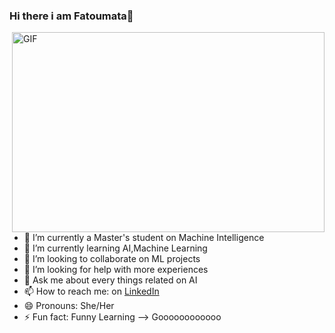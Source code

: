 ### Hi there i am Fatoumata👋

 <img align="right" alt="GIF" src="https://github.com/arsentieva/arsentieva/blob/main/code.gif?raw=true" width="500" height="320" />
 
- 🔭 I’m currently a Master's student on Machine Intelligence 
- 🌱 I’m currently learning AI,Machine Learning 
- 👯 I’m looking to collaborate on ML projects 
- 🤔 I’m looking for help with more experiences
- 💬 Ask me about every things related on AI
- 📫 How to reach me: on [LinkedIn](www.linkedin.com/in/fatoumata-haidara-8757921b4)
- 😄 Pronouns: She/Her
- ⚡ Fun fact: Funny Learning
--> Goooooooooooo
